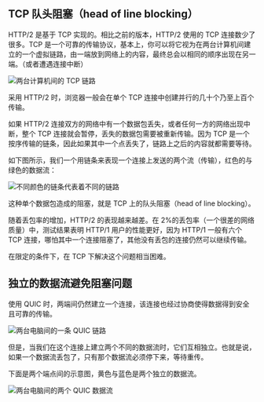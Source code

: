 ## TCP 队头阻塞（head of line blocking）

HTTP/2 是基于 TCP 实现的。相比之前的版本，HTTP/2 使用的 TCP 连接数少了很多。TCP 是一个可靠的传输协议，基本上，你可以将它视为在两台计算机间建立的一个虚拟链路，由一端放到网络上的内容，最终总会以相同的顺序出现在另一端。（或者遭遇连接中断）

![两台计算机间的 TCP 链路](../images/tcp-chain.png)

采用 HTTP/2 时，浏览器一般会在单个 TCP 连接中创建并行的几十个乃至上百个传输。

如果 HTTP/2 连接双方的网络中有一个数据包丢失，或者任何一方的网络出现中断，整个 TCP 连接就会暂停，丢失的数据包需要被重新传输。因为 TCP 是一个按序传输的链条，因此如果其中一个点丢失了，链路上之后的内容就都需要等待。

如下图所示，我们一个用链条来表现一个连接上发送的两个流（传输），红色的与绿色的数据流：

![不同颜色的链条代表着不同的链路](../images/tcp-chain-streams.png)

这种单个数据包造成的阻塞，就是 TCP 上的队头阻塞（head of line blocking）。

随着丢包率的增加，HTTP/2 的表现越来越差。在 2%的丢包率（一个很差的网络质量）中，测试结果表明 HTTP/1 用户的性能更好，因为 HTTP/1 一般有六个 TCP 连接，哪怕其中一个连接阻塞了，其他没有丢包的连接仍然可以继续传输。

在限定的条件下，在 TCP 下解决这个问题相当困难。

## 独立的数据流避免阻塞问题

使用 QUIC 时，两端间仍然建立一个连接，该连接也经过协商使得数据得到安全且可靠的传输。

![两台电脑间的一条 QUIC 链路](../images/tcp-chain.png)

但是，当我们在这个连接上建立两个不同的数据流时，它们互相独立。也就是说，如果一个数据流丢包了，只有那个数据流必须停下来，等待重传。

下面是两个端点间的示意图，黄色与蓝色是两个独立的数据流。

![两台电脑间的两个 QUIC 数据流](../images/quic-chain-streams.png)
